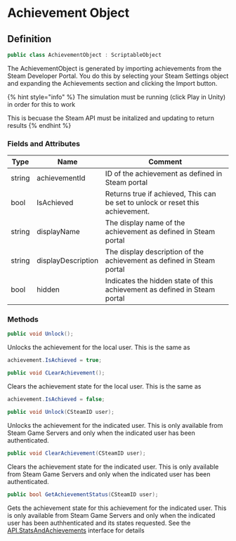 # Achievement Object

## Definition

```csharp
public class AchievementObject : ScriptableObject
```

The AchievementObject is generated by importing achievements from the Steam Developer Portal. You do this by selecting your Steam Settings object and expanding the Achievements section and clicking the Import button.

{% hint style="info" %}
The simulation must be running (click Play in Unity) in order for this to work&#x20;



This is becuase the Steam API must be initalized and updating to return results
{% endhint %}

### Fields and Attributes

| Type   | Name               | Comment                                                                        |
| ------ | ------------------ | ------------------------------------------------------------------------------ |
| string | achievementId      | ID of the achievement as defined in Steam portal                               |
| bool   | IsAchieved         | Returns true if achieved, This can be set to unlock or reset this achievement. |
| string | displayName        | The display name of the achievement as defined in Steam portal                 |
| string | displayDescription | The display description of the achievement as defined in Steam portal          |
| bool   | hidden             | Indicates the hidden state of this achievement as defined in Steam portal      |

### Methods

```csharp
public void Unlock();
```

Unlocks the achievement for the local user. This is the same as&#x20;

```csharp
achievement.IsAchieved = true;
```

```csharp
public void CLearAchievement();
```

Clears the achievement state for the local user. This is the same as

```csharp
achievement.IsAchieved = false;
```

```csharp
public void Unlock(CSteamID user);
```

Unlocks the achievement for the indicated user. This is only available from Steam Game Servers and only when the indicated user has been authenticated.

```csharp
public void ClearAchievement(CSteamID user);
```

Clears the achievement state for the indicated user. This is only available from Steam Game Servers and only when the indicated user has been authenticated.

```csharp
public bool GetAchievementStatus(CSteamID user);
```

Gets the achievement state for this achievement for the indicated user. This is only available from Steam Game Servers and only when the indicated user has been authhenticated and its states requested. See the [API.StatsAndAchievements](../api/stats-and-achievements.md) interface for details
